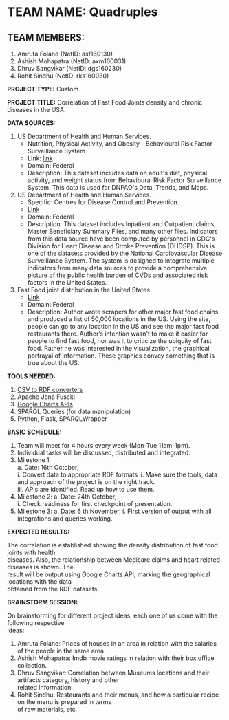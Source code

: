 # TEAM  NAME: Quadruples

## TEAM MEMBERS:

1. Amruta   Folane  (NetID: asf160130)  
2. Ashish   Mohapatra   (NetID: axm160031)  
3. Dhruv    Sangvikar   (NetID: dgs160230)
4. Rohit    Sindhu  (NetID: rks160030)  

**PROJECT   TYPE:** Custom

**PROJECT   TITLE:** Correlation    of  Fast    Food    Joints  density and chronic diseases    in  the USA.    

**DATA  SOURCES:**

1. US   Department  of  Health  and Human   Services.
    - Nutrition,    Physical    Activity,   and Obesity - Behavioural Risk  Factor  Surveillance System
    - Link: [link](https://catalog.data.gov/dataset/nutrition-physical-activity-and-obesity-behavioral-risk-factor-surveillance-system/resource/fdb2306b-13cc-4925-9633-cd0030bf482b?inner_span=True)
    - Domain:   Federal 
    - Description:  This     dataset     includes    data    on  adult's     diet,   physical    activity, and weight   status  from    Behavioural Risk    Factor  Surveillance    System. This    data    is  used    for DNPAO's Data,   Trends, and Maps.   
2. US   Department  of  Health  and Human   Services.
    - Specific: Centres for Disease Control and Prevention. 
    - [Link](https://catalog.data.gov/dataset/center-for-medicare-amp-medicaid-services-cms-medicare-claims-data)
    - Domain:   Federal 
    - Description:  This    dataset includes    Inpatient   and Outpatient  claims, Master  Beneficiary Summary  Files,  and     many    other   files.  Indicators  from    this    data    source  have    been computed   by  personnel   in  CDC's   Division    for     Heart   Disease     and     Stroke  Prevention (DHDSP).    This    is  one of  the datasets    provided    by  the National    Cardiovascular  Disease Surveillance     System.     The     system  is  designed    to  integrate   multiple    indicators  from   many    data    sources to  provide a   comprehensive   picture of  the public  health  burden  of  CVDs    and associated  risk    factors in  the United  States.
3. Fast Food    joint   distribution    in  the United  States. 
    - [Link](http://www.fastfoodmaps.com/data.html)
    - Domain:   Federal 
    - Description:  Author wrote    scrapers    for other   major   fast    food    chains  and produced    a list  of  50,000  locations   in  the US. Using   the site,   people  can go  to  any location    in  the US  and see the major   fast    food    restaurants there.  Author’s intention  wasn't  to  make   it   easier  for people  to  find    fast    food,   nor was it  to  criticize   the ubiquity    of  fast    food.          Rather   he  was interested  in  the visualization,  the graphical   portrayal   of  information.       These    graphics    convey  something   that    is  true    about   the US. 

**TOOLS NEEDED:**

1. [CSV to  RDF converters](https://www.w3.org/wiki/ConverterToRdf)
2. Apache   Jena    Fuseki
3. [Google  Charts  APIs](https://developers.google.com/chart/)
4. SPARQL   Queries (for    data    manipulation)
5. Python, Flask, SPARQLWrapper

**BASIC SCHEDULE:**

1. Team will    meet    for 4   hours   every   week    (Mon-Tue    11am-1pm).  
2. Individual   tasks   will    be  discussed,  distributed and integrated. 
3. Milestone    1:  
    a. Date:    16th October,   
       i. Convert   data    to  appropriate RDF formats
ii. Make    sure    the tools,  data    and approach    of  the project is  on  the right   track.  
iii. APIs   are identified. Read    up  how to  use them.
4. Milestone    2:
    a. Date:    24th October,   
       i. Check readiness   for first   checkpoint  of  presentation.
5. Milestone    3:
    a. Date:     6 th November, 
       i. First version of  output  with    all integrations    and queries working.    

**EXPECTED  RESULTS:**

The correlation is  established showing the density distribution    of  fast    food    joints  with    health  
diseases.   Also,   the relationship    between Medicare    claims  and heart   related diseases is shown. The  
result  will    be  output  using   Google  Charts  API,    marking the geographical    locations   with    the data    
obtained    from    the RDF datasets.

**BRAINSTORM    SESSION:**

On  brainstorming   for different project ideas,    each    one of  us  come    with    the following   respective  
ideas:

1. Amruta   Folane:
    Prices  of  houses  in  an  area    in  relation    with    the salaries of the people  in  the same    area.
2. Ashish   Mohapatra:
    Imdb    movie   ratings in  relation    with    their   box office  collection.
3. Dhruv    Sangvikar:
    Correlation between Museums locations   and their   artifacts   category,   history and other   
    related information.
4. Rohit    Sindhu:
    Restaurants and their   menus,  and how a   particular  recipe  on  the menu    is  prepared    in  terms   
    of  raw materials,  etc.


